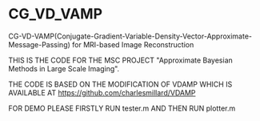 # CG_VD_VAMP
CG-VD-VAMP(Conjugate-Gradient-Variable-Density-Vector-Approximate-Message-Passing) for MRI-based Image Reconstruction

THIS IS THE CODE FOR THE MSC PROJECT "Approximate Bayesian Methods in Large Scale Imaging".

THE CODE IS BASED ON THE MODIFICATION OF VDAMP WHICH IS AVAILABLE AT https://github.com/charlesmillard/VDAMP

FOR DEMO PLEASE FIRSTLY RUN tester.m AND THEN RUN plotter.m
